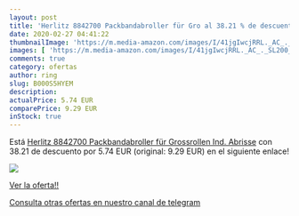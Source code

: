 ```yaml
---
layout: post
title: 'Herlitz 8842700 Packbandabroller für Gro al 38.21 % de descuento'
date: 2020-02-27 04:41:22
thumbnailImage: 'https://m.media-amazon.com/images/I/41jgIwcjRRL._AC_._SL200_.jpg'
images: [ 'https://m.media-amazon.com/images/I/41jgIwcjRRL._AC_._SL200_.jpg' ]
comments: true
category: ofertas
author: ring
slug: B000S5HYEM
description:
actualPrice: 5.74 EUR
comparePrice: 9.29 EUR
inStock: true
---
```


Está [Herlitz 8842700 Packbandabroller für Grossrollen Ind. Abrisse](https://www.amazon.com/dp/B000S5HYEM/?tag=redken08-20) con 38.21 de descuento por 5.74 EUR (original: 9.29 EUR) en el siguiente enlace!

[![](https://m.media-amazon.com/images/I/41jgIwcjRRL._AC_._SL200_.jpg)](https://www.amazon.com/dp/B000S5HYEM/?tag=redken08-20)

[Ver la oferta!!](https://www.amazon.com/dp/B000S5HYEM/?tag=redken08-20)

[Consulta otras ofertas en nuestro canal de telegram](https://t.me/s/ofertas25)
